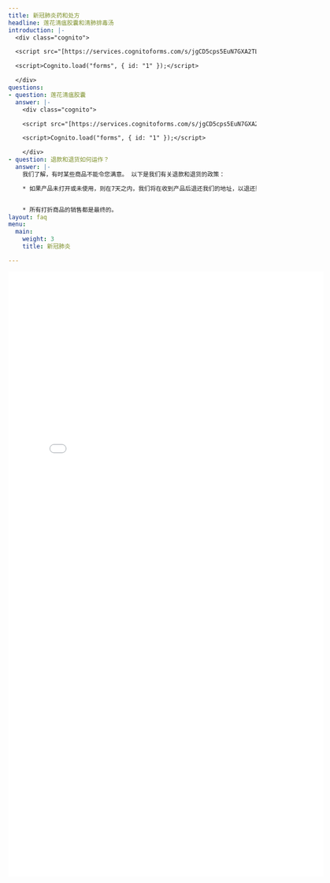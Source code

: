 ```yaml
---
title: 新冠肺炎药和处方
headline: 莲花清瘟胶囊和清肺排毒汤
introduction: |-
  <div class="cognito">

  <script src="[https://services.cognitoforms.com/s/jgCD5cps5EuN7GXA2TLXQA](https://services.cognitoforms.com/s/jgCD5cps5EuN7GXA2TLXQA "https://services.cognitoforms.com/s/jgCD5cps5EuN7GXA2TLXQA")"></script>

  <script>Cognito.load("forms", { id: "1" });</script>

  </div>
questions:
- question: 莲花清瘟胶囊
  answer: |-
    <div class="cognito">

    <script src="[https://services.cognitoforms.com/s/jgCD5cps5EuN7GXA2TLXQA](https://services.cognitoforms.com/s/jgCD5cps5EuN7GXA2TLXQA "https://services.cognitoforms.com/s/jgCD5cps5EuN7GXA2TLXQA")"></script>

    <script>Cognito.load("forms", { id: "1" });</script>

    </div>
- question: 退款和退货如何运作？
  answer: |-
    我们了解，有时某些商品不能令您满意。 以下是我们有关退款和退货的政策：

    * 如果产品未打开或未使用，则在7天之内，我们将在收到产品后退还我们的地址，以退还购买款项：6035 Stockton Blvd, Sacramento, CA 95824


    * 所有打折商品的销售都是最终的。
layout: faq
menu:
  main:
    weight: 3
    title: 新冠肺炎

---
```

<iframe src="[https://docs.google.com/forms/d/e/1FAIpQLSdGSb3z5827v1rOg6fJIyHt1xdgUnjEoMFbr0bC-bpB-2eiqA/viewform?embedded=true](https://docs.google.com/forms/d/e/1FAIpQLSdGSb3z5827v1rOg6fJIyHt1xdgUnjEoMFbr0bC-bpB-2eiqA/viewform?embedded=true "https://docs.google.com/forms/d/e/1FAIpQLSdGSb3z5827v1rOg6fJIyHt1xdgUnjEoMFbr0bC-bpB-2eiqA/viewform?embedded=true")" width="640" height="1227" frameborder="0" marginheight="0" marginwidth="0">Loading…</iframe>
